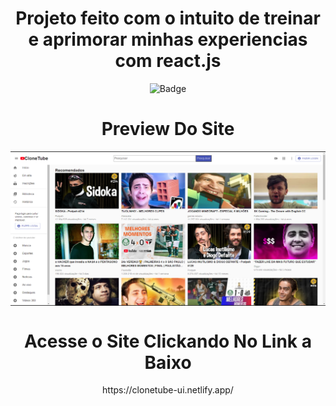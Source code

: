 <div align="center">
  
<h1 align="center">Projeto feito com o intuito de treinar e aprimorar minhas experiencias com react.js </h1>
  
<div align="center"><div align="center"><div align="center">



<div align="center">
  
![Badge](https://img.shields.io/badge/React-20232A?style=for-the-badge&logo=react&logoColor=61DAFB)
  
<div align="center"><div align="center"><div align="center">


<h1 align="center">Preview Do Site </h1>

<img align="center" src="https://raw.githubusercontent.com/viniciuszile/Clonetube/main/public/images/preview.PNG" >

<div align="center">
<h1>Acesse o Site Clickando No Link a Baixo</h1>
  https://clonetube-ui.netlify.app/
<div align="center">
  


